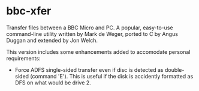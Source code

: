 # bbc-xfer
Transfer files between a BBC Micro and PC. A popular, easy-to-use command-line utility written by Mark de Weger, ported to C by Angus Duggan and extended by Jon Welch.

This version includes some enhancements added to accomodate personal requirements:

* Force ADFS single-sided transfer even if disc is detected as double-sided (command 'E'). This is useful if the disk is accidently formatted as DFS on what would be drive 2.
